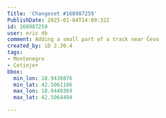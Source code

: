 ```yaml
---
Title: 'Changeset #160987259'
PublishDate: 2025-01-04T14:09:32Z
id: 160987259
user: eric db
comment: Adding a small part of a track near Čevo
created_by: iD 2.30.4
tags:
- Montenegro
- Cetinje+
bbox:
  min_lon: 18.9438876
  min_lat: 42.5061106
  max_lon: 18.9440369
  max_lat: 42.5064494

---
```

